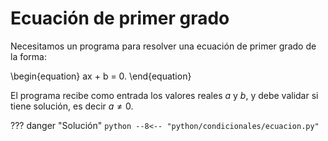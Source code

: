 # Ecuación de primer grado

Necesitamos un programa para resolver una ecuación de primer grado de la forma:

\begin{equation}
    ax + b = 0.
\end{equation}

El programa recibe como entrada los valores reales $a$ y $b$, y debe validar si tiene solución, es decir $a \neq 0$.

??? danger "Solución"
    ```python
    --8<-- "python/condicionales/ecuacion.py"
    ```